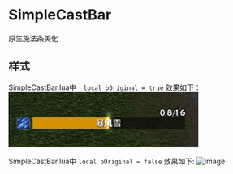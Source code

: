 # SimpleCastBar
原生施法条美化

## 样式
SimpleCastBar.lua中　`local bOriginal = true` 效果如下：
![image](https://github.com/StartAt24/SimpleCastBar/blob/master/screenshot/fancy.jpg)

SimpleCastBar.lua中 `local bOriginal = false` 效果如下:
![image](https://github.com/StartAt24/SimpleCastBar/master/screenshot/fancy.jpg)


